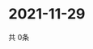 # 2021-11-29
  共 0条

  <!-- BEGIN -->
  <!-- 最后更新时间Mon Nov 29 2021 04:05:48 GMT+0000 (Coordinated Universal Time) -->
  
  <!-- END -->
  
  